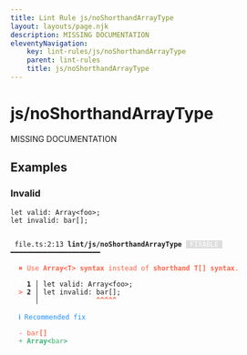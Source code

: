 ```yaml
---
title: Lint Rule js/noShorthandArrayType
layout: layouts/page.njk
description: MISSING DOCUMENTATION
eleventyNavigation:
	key: lint-rules/js/noShorthandArrayType
	parent: lint-rules
	title: js/noShorthandArrayType
---
```


# js/noShorthandArrayType

MISSING DOCUMENTATION

<!-- EVERYTHING BELOW IS AUTOGENERATED. SEE SCRIPTS FOLDER FOR UPDATE SCRIPTS hash(c01067f4ad667e77239d55747eca5baedda6f1fa) -->

## Examples
### Invalid
<pre class="language-text"><code class="language-text"><span class="token keyword">let</span> <span class="token variable">valid</span><span class="token punctuation">:</span> <span class="token variable">Array</span><span class="token operator">&lt;</span><span class="token variable">foo</span><span class="token operator">&gt;</span><span class="token punctuation">;</span>
<span class="token keyword">let</span> <span class="token variable">invalid</span><span class="token punctuation">:</span> <span class="token variable">bar</span><span class="token punctuation">[</span><span class="token punctuation">]</span><span class="token punctuation">;</span></code></pre>
<pre class="language-text"><code class="language-text">
 <span style="text-decoration-style: dotted;">file.ts:2:13</span> <strong>lint/js/noShorthandArrayType</strong> <span style="color: white; background-color: #ddd;"> FIXABLE </span> ━━━━━━━━━━━━━━━━━━━━━━

  <strong><span style="color: Tomato;">✖ </span></strong><span style="color: Tomato;">Use </span><span style="color: Tomato;"><strong>Array&lt;T&gt; syntax</strong></span><span style="color: Tomato;"> instead of </span><span style="color: Tomato;"><strong>shorthand T[] syntax</strong></span><span style="color: Tomato;">.</span>

  <strong>  1</strong><strong> │ </strong><span class="token keyword">let</span> <span class="token variable">valid</span><span class="token punctuation">:</span> <span class="token variable">Array</span><span class="token operator">&lt;</span><span class="token variable">foo</span><span class="token operator">&gt;</span><span class="token punctuation">;</span>
  <strong><span style="color: Tomato;">&gt;</span></strong><strong> 2</strong><strong> │ </strong><span class="token keyword">let</span> <span class="token variable">invalid</span><span class="token punctuation">:</span> <span class="token variable">bar</span><span class="token punctuation">[</span><span class="token punctuation">]</span><span class="token punctuation">;</span>
     <strong> │ </strong>             <span style="color: Tomato;"><strong>^</strong></span><span style="color: Tomato;"><strong>^</strong></span><span style="color: Tomato;"><strong>^</strong></span><span style="color: Tomato;"><strong>^</strong></span><span style="color: Tomato;"><strong>^</strong></span>

  <strong><span style="color: DodgerBlue;">ℹ </span></strong><span style="color: DodgerBlue;">Recommended fix</span>

  <span style="color: Tomato;">-</span> <span style="color: Tomato;">bar</span><span style="color: Tomato;"><strong>[]</strong></span>
  <span style="color: MediumSeaGreen;">+</span> <span style="color: MediumSeaGreen;"><strong>Array&lt;</strong></span><span style="color: MediumSeaGreen;">bar</span><span style="color: MediumSeaGreen;"><strong>&gt;</strong></span>

</code></pre>
